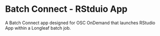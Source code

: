 # Batch Connect - RStduio App

A Batch Connect app designed for OSC OnDemand that launches RStudio App within a
Longleaf batch job.
